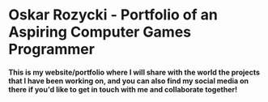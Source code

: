 # Oskar Rozycki - Portfolio of an Aspiring Computer Games Programmer

#### This is my website/portfolio where I will share with the world the __projects__ that I have been working on, and you can also find my **social media** on there if you'd like to get in touch with me and **collaborate** together!
